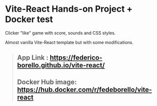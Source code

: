 # Vite-React Hands-on Project + Docker test

  Clicker "like" game with score, sounds and CSS styles.

  Almost vanilla Vite-React template but with some modifications.

> ## App Link : https://federico-borello.github.io/vite-react/
> ## Docker Hub image: https://hub.docker.com/r/fedeborello/vite-react 
  

